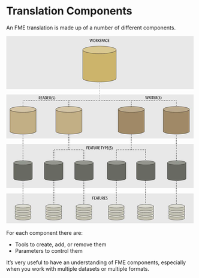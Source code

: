 # Translation Components #

An FME translation is made up of a number of different components.

![](./Images/Img4.001.TranslationComponentsSmall.png)

For each component there are:

- Tools to create, add, or remove them
- Parameters to control them

It’s very useful to have an understanding of FME components, especially when you work with multiple datasets or multiple formats.


